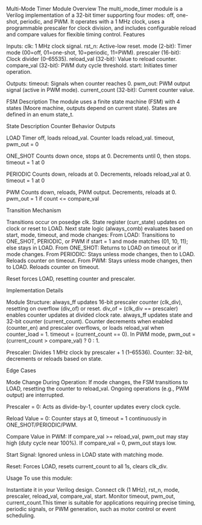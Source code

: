Multi-Mode Timer Module
Overview
The multi_mode_timer module is a Verilog implementation of a 32-bit timer supporting four modes: off, one-shot, periodic, and PWM. It operates with a 1 MHz clock, uses a programmable prescaler for clock division, and includes configurable reload and compare values for flexible timing control.
Features

Inputs:
clk: 1 MHz clock signal.
rst_n: Active-low reset.
mode (2-bit): Timer mode (00=off, 01=one-shot, 10=periodic, 11=PWM).
prescaler (16-bit): Clock divider (0–65535).
reload_val (32-bit): Value to reload counter.
compare_val (32-bit): PWM duty cycle threshold.
start: Initiates timer operation.


Outputs:
timeout: Signals when counter reaches 0.
pwm_out: PWM output signal (active in PWM mode).
current_count (32-bit): Current counter value.



FSM Description
The module uses a finite state machine (FSM) with 4 states (Moore machine, outputs depend on current state). States are defined in an enum state_t.



State
Description
Counter Behavior
Outputs



LOAD
Timer off, loads reload_val.
Counter loads reload_val.
timeout, pwm_out = 0


ONE_SHOT
Counts down once, stops at 0.
Decrements until 0, then stops.
timeout = 1 at 0


PERIODIC
Counts down, reloads at 0.
Decrements, reloads reload_val at 0.
timeout = 1 at 0


PWM
Counts down, reloads, PWM output.
Decrements, reloads at 0.
pwm_out = 1 if count <= compare_val


Transition Mechanism

Transitions occur on posedge clk.
State register (curr_state) updates on clock or reset to LOAD.
Next state logic (always_comb) evaluates based on start, mode, timeout, and mode changes:
From LOAD: Transitions to ONE_SHOT, PERIODIC, or PWM if start = 1 and mode matches (01, 10, 11); else stays in LOAD.
From ONE_SHOT: Returns to LOAD on timeout or if mode changes.
From PERIODIC: Stays unless mode changes, then to LOAD. Reloads counter on timeout.
From PWM: Stays unless mode changes, then to LOAD. Reloads counter on timeout.


Reset forces LOAD, resetting counter and prescaler.

Implementation Details

Module Structure:
always_ff updates 16-bit prescaler counter (clk_div), resetting on overflow (div_of) or reset.
div_of = (clk_div == prescaler) enables counter updates at divided clock rate.
always_ff updates state and 32-bit counter (current_count).
Counter decrements when enabled (counter_en) and prescaler overflows, or loads reload_val when counter_load = 1.
timeout = (current_count == 0).
In PWM mode, pwm_out = (current_count > compare_val) ? 0 : 1.


Prescaler: Divides 1 MHz clock by prescaler + 1 (1–65536).
Counter: 32-bit, decrements or reloads based on state.

Edge Cases

Mode Change During Operation:
If mode changes, the FSM transitions to LOAD, resetting the counter to reload_val. Ongoing operations (e.g., PWM output) are interrupted.


Prescaler = 0:
Acts as divide-by-1, counter updates every clock cycle.


Reload Value = 0:
Counter stays at 0, timeout = 1 continuously in ONE_SHOT/PERIODIC/PWM.


Compare Value in PWM:
If compare_val >= reload_val, pwm_out may stay high (duty cycle near 100%).
If compare_val = 0, pwm_out stays low.


Start Signal:
Ignored unless in LOAD state with matching mode.


Reset:
Forces LOAD, resets current_count to all 1s, clears clk_div.



Usage
To use this module:

Instantiate it in your Verilog design.
Connect clk (1 MHz), rst_n, mode, prescaler, reload_val, compare_val, start.
Monitor timeout, pwm_out, current_count.This timer is suitable for applications requiring precise timing, periodic signals, or PWM generation, such as motor control or event scheduling.
